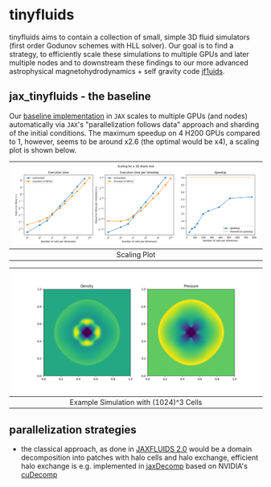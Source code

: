 # tinyfluids

tinyfluids aims to contain a collection of small, simple 3D fluid simulators (first order Godunov schemes with HLL solver). Our goal is to find a strategy, to efficiently scale these simulations to multiple GPUs and later multiple nodes and to downstream these findings to our more advanced astrophysical magnetohydrodynamics + self gravity code [jf1uids](https://github.com/leo1200/jf1uids).

## jax_tinyfluids - the baseline

Our [baseline implementation](tinyfluids/jax_tinyfluids/jax_tinyfluids.py) in `JAX` scales to multiple GPUs (and nodes) automatically via `JAX`'s "parallelization follows data" approach and sharding of the initial conditions. The maximum speedup on 4 H200 GPUs compared to 1, however, seems to be around x2.6 (the optimal would be x4), a scaling plot is shown below.

| ![Scaling Plot](figures/scaling_results.png) |
|:--------------------------------------------:|
| Scaling Plot                                 |

| ![Example Simulation](figures/check_1024.png)  |
|:----------------------------------------------:|
| Example Simulation with (1024)^3 Cells         |

## parallelization strategies

- the classical approach, as done in [JAXFLUIDS 2.0](https://arxiv.org/abs/2402.05193) would be a domain decomposition into patches with halo cells and halo exchange, efficient halo exchange is e.g. implemented in [jaxDecomp](https://github.com/DifferentiableUniverseInitiative/jaxDecomp) based on NVIDIA's [cuDecomp](https://nvidia.github.io/cuDecomp/index.html)